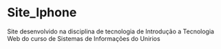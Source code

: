 # Site_Iphone
Site desenvolvido na disciplina de tecnologia de Introdução a Tecnologia Web do curso de Sistemas de Informações do Unirios
